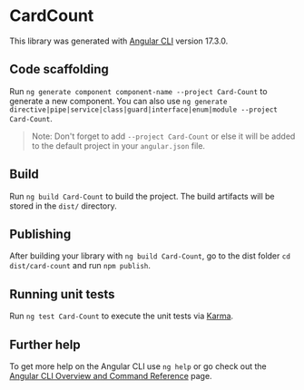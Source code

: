 # CardCount

This library was generated with [Angular CLI](https://github.com/angular/angular-cli) version 17.3.0.

## Code scaffolding

Run `ng generate component component-name --project Card-Count` to generate a new component. You can also use `ng generate directive|pipe|service|class|guard|interface|enum|module --project Card-Count`.
> Note: Don't forget to add `--project Card-Count` or else it will be added to the default project in your `angular.json` file. 

## Build

Run `ng build Card-Count` to build the project. The build artifacts will be stored in the `dist/` directory.

## Publishing

After building your library with `ng build Card-Count`, go to the dist folder `cd dist/card-count` and run `npm publish`.

## Running unit tests

Run `ng test Card-Count` to execute the unit tests via [Karma](https://karma-runner.github.io).

## Further help

To get more help on the Angular CLI use `ng help` or go check out the [Angular CLI Overview and Command Reference](https://angular.io/cli) page.
